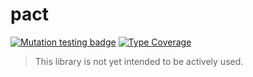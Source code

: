 # pact

[![Mutation testing badge](https://img.shields.io/endpoint?style=flat&url=https%3A%2F%2Fbadge-api.stryker-mutator.io%2Fgithub.com%2Foqq%2Fpact%2Fmain)](https://dashboard.stryker-mutator.io/reports/github.com/oqq/pact/main)
[![Type Coverage](https://shepherd.dev/github/oqq/pact/coverage.svg)](https://shepherd.dev/github/oqq/pact)

> This library is not yet intended to be actively used.
